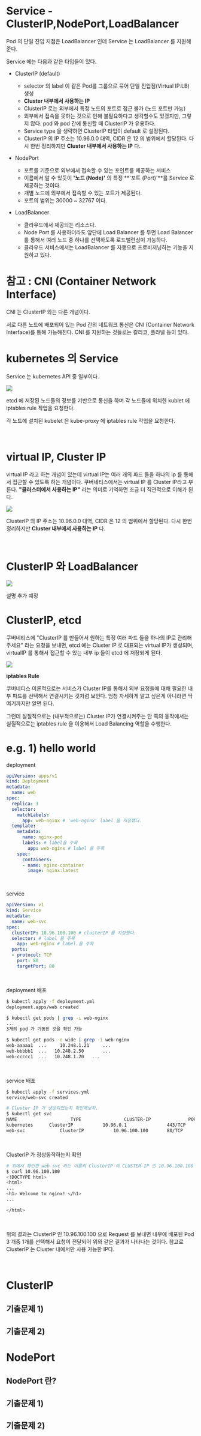 # Service - ClusterIP,NodePort,LoadBalancer

Pod 의 단일 진입 지점은 LoadBalancer 인데 Service 는 LoadBalancer 를 지원해준다.<br/>

Service 에는 다음과 같은 타입들이 있다.

- ClusterIP (default) 
  - selector 의 label 이 같은 Pod를 그룹으로 묶어  단일 진입점(Virtual IP:LB) 생성
  - **Cluster 내부에서 사용하는 IP**
  - ClusterIP 로는 외부에서 특정 노드의 포트로 접근 불가 (노드 포트만 가능)
  - 외부에서 접속을 못하는 것으로 인해 불필요하다고 생각할수도 있겠지만, 그렇지 않다. pod 와 pod 간에 통신할 때 ClusterIP 가 유용하다.
  - Service type 을 생략하면 ClusterIP 타입이 default 로 설정된다.
  - ClusterIP 의 IP 주소는 10.96.0.0 대역, CIDR 은 12 의 범위에서 할당된다. 다시 한번 정리하지만 **Cluster 내부에서 사용하는 IP** 다. 

- NodePort
  - 포트를 기준으로 외부에서 접속할 수 있는 포인트를 제공하는 서비스
  - 이름에서 알 수 있듯이 **'노드 (Node)'** 의 특정 **'포트 (Port)'**를 Service 로 제공하는 것이다.
  - 개별 노드에 외부에서 접속할 수 있는 포트가 제공된다.
  - 포트의 범위는 30000 \~ 32767 이다.

- LoadBalancer
  - 클라우드에서 제공되는 리소스다.
  - Node Port 를 사용하더라도 앞단에 Load Balancer 를 두면 Load Balancer 를 통해서 여러 노드 중 하나를 선택하도록 로드밸런싱이 가능하다.
  - 클라우드 서비스에서는 LoadBalancer 를 자동으로 프로비저닝하는 기능을 지원하고 있다.





# 참고 : CNI (Container Network Interface)

CNI 는 ClusterIP 와는 다른 개념이다.<br/>

서로 다른 노드에 배포되어 있는 Pod 간의 네트워크 통신은 CNI (Container Network Interface)를 통해 가능해진다. CNI 를 지원하는 것들로는 칼리코, 플라넬 등이 있다.<br/>



# kubernetes 의 Service

Service 는 kubernetes API 중 일부이다. <br/>

![](./img/Service/3.png)

etcd 에 저장된 노드들의 정보를 기반으로 통신을 하며 각 노드들에 위치한 kublet 에 iptables rule 작업을 요청한다.<br/>

각 노드에 설치된 kubelet 은 kube-proxy 에 iptables rule 작업을 요청한다.<br/>

<br/>



# virtual IP, Cluster IP

virtual IP 라고 하는 개념이 있는데 virtual IP는 여러 개의 파드 들을 하나의 ip 를 통해서 접근할 수 있도록 하는 개념이다. 쿠버네티스에서는 virtual IP 를 Cluster IP라고 부른다. **"클러스터에서 사용하는 IP"** 라는 의미로 기억하면 조금 더 직관적으로 이해가 된다.<br/>

![](./img/Service/1.png)

ClusterIP 의 IP 주소는 10.96.0.0 대역, CIDR 은 12 의 범위에서 할당된다. 다시 한번 정리하지만 **Cluster 내부에서 사용하는 IP** 다. <br/>

<br/>



# ClusterIP 와 LoadBalancer

![](./img/Service/4.png)

설명 추가 예정



# ClusterIP, etcd

쿠버네티스에 "ClusterIP 를 만들어서 원하는 특정 여러 파드 들을 하나의 IP로 관리해주세요" 라는 요청을 보내면, etcd 에는 Cluster IP 로 대표되는 virtual IP가 생성되며, virtualIP 를 통해서 접근할 수 있는 내부 ip 들이 etcd 에 저장되게 된다.

![](./img/Service/2.png)

**iptables Rule**<br/>

쿠버네티스 이론적으로는 서비스가 Cluster IP를 통해서 외부 요청들에 대해 필요한 내부 파드를 선택해서 연결시키는 것처럼 보인다. 엄청 자세하게 알고 싶은게 아니라면 딱 여기까지만 알면 된다. <br/>

그런데 실질적으로는 (내부적으로는) Cluster IP가 연결시켜주는 안 쪽의 동작에서는 실질적으로는 iptables rule 을 이용해서 Load Balancing 역할을 수행한다.<br/>



# e.g. 1) hello world

deployment

```yaml
apiVersion: apps/v1
kind: Deployment
metadata:
  name: web
spec:
  replica: 3
  selector:
    matchLabels:
      app: web-nginx # 'web-nginx' label 을 지정했다.
  template:
    metadata:
      name: nginx-pod
      labels: # label을 주목
        app: web-nginx # label 을 주목
    spec:
      containers:
      - name: nginx-container
        image: nginx:latest
```

<br/>



service

```yaml
apiVersion: v1
kind: Service
metadata:
  name: web-svc
spec:
  clusterIP: 10.96.100.100 # clusterIP 를 지정했다.
  selector: # label 을 주목
    app: web-nginx # label 을 주목
  ports:
  - protocol: TCP
    port: 80
    targetPort: 80
```

<br/>



deployment 배포

```bash
$ kubectl apply -f deployment.yml
deployment.apps/web created

$ kubectl get pods | grep -i web-nginx
...
3개의 pod 가 기동된 것을 확인 가능

$ kubectl get pods -o wide | grep -i web-nginx
web-aaaaa1	... 	10.248.1.21		...
web-bbbbb1  ...   10.248.2.50		...
web-ccccc1  ...   10.248.1.20   ...
```

<br/>



service 배포

```bash
$ kubectl apply -f services.yml
service/web-svc created

# Cluster IP 가 생성되었는지 확인해보자.
$ kubectl get svc
NAME					TYPE				CLUSTER-IP				PORT(S)
kubernetes 		ClusterIP			10.96.0.1				443/TCP
web-svc				ClusterIP			10.96.100.100		80/TCP
```

<br/>



ClusterIP 가 정상동작하는지 확인

```bash
# 위에서 확인한 web-svc 라는 이름의 ClusterIP 의 CLUSTER-IP 인 10.96.100.100 을 복사해서 curl 로 접속해보자
$ curl 10.96.100.100
<!DOCTYPE html>
<html>
...
<h1> Welcome to nginx! </h1>
...

</html>
```

<br/>



위의 결과는 ClusterIP 인 10.96.100.100 으로 Request 를 보내면 내부에 배포된 Pod 3 개중 1개를 선택해서 요청이 전달되어 위와 같은 결과가 나타나는 것이다. 참고로 ClusterIP 는 Cluster 내에서만 사용 가능한 IP다.

<br/>



# ClusterIP

## 기출문제 1)

## 기출문제 2)



# NodePort

## NodePort 란?

## 기출문제 1)

## 기출문제 2)

